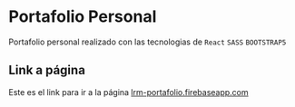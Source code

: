 # Portafolio Personal

Portafolio personal realizado con las tecnologias de `React` `SASS` `BOOTSTRAP5`

## Link a página

Este es el link para ir a la página [lrm-portafolio.firebaseapp.com](lrm-portafolio.firebaseapp.com)

